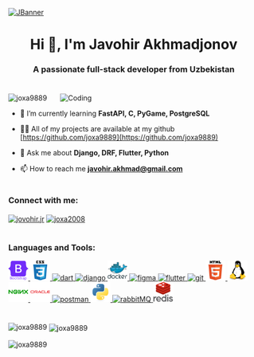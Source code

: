 [![JBanner](https://t3.ftcdn.net/jpg/05/91/97/64/360_F_591976463_KMZyV6obpsrN2bJJJkYW0bzoH2XxLTlA.jpg)](https://github.com/joxa9889)
<h1 align="center">Hi 👋, I'm Javohir Akhmadjonov</h1>
<h3 align="center">A passionate full-stack developer from Uzbekistan</h3>

<h1></h1>

<div>
  <img align="right" alt="Coding" width="400" src="https://i.pinimg.com/564x/95/39/0b/95390bb2eaac3d60bd4eb5f0bcf5c2b9.jpg">

  <p align="left"> <img src="https://komarev.com/ghpvc/?username=joxa9889&label=Profile%20views&color=0e75b6&style=flat" alt="joxa9889" /> </p>
  
  - 🌱 I’m currently learning **FastAPI, C, PyGame, PostgreSQL**
  
  - 👨‍💻 All of my projects are available at my github [https://github.com/joxa9889](https://github.com/joxa9889)
  
  - 💬 Ask me about **Django, DRF, Flutter, Python**
  
  - 📫 How to reach me **javohir.akhmad@gmail.com**
</div>

<h1></h1>

<h3 align="left">Connect with me:</h3>
<p align="left">
<a href="https://instagram.com/jovohir.jr" target="blank"><img align="center" src="https://raw.githubusercontent.com/rahuldkjain/github-profile-readme-generator/master/src/images/icons/Social/instagram.svg" alt="jovohir.jr" height="30" width="40" /></a>
<a href="https://www.leetcode.com/joxa2008" target="blank"><img align="center" src="https://raw.githubusercontent.com/rahuldkjain/github-profile-readme-generator/master/src/images/icons/Social/leet-code.svg" alt="joxa2008" height="30" width="40" /></a>
</p>

<h1></h1>

<h3 align="left">Languages and Tools:</h3>
<p align="left"> <a href="https://getbootstrap.com" target="_blank" rel="noreferrer"> <img src="https://raw.githubusercontent.com/devicons/devicon/master/icons/bootstrap/bootstrap-plain-wordmark.svg" alt="bootstrap" width="40" height="40"/> </a> <a href="https://www.w3schools.com/css/" target="_blank" rel="noreferrer"> <img src="https://raw.githubusercontent.com/devicons/devicon/master/icons/css3/css3-original-wordmark.svg" alt="css3" width="40" height="40"/> </a> <a href="https://dart.dev" target="_blank" rel="noreferrer"> <img src="https://www.vectorlogo.zone/logos/dartlang/dartlang-icon.svg" alt="dart" width="40" height="40"/> </a> <a href="https://www.djangoproject.com/" target="_blank" rel="noreferrer"> <img src="https://cdn.worldvectorlogo.com/logos/django.svg" alt="django" width="40" height="40"/> </a> <a href="https://www.docker.com/" target="_blank" rel="noreferrer"> <img src="https://raw.githubusercontent.com/devicons/devicon/master/icons/docker/docker-original-wordmark.svg" alt="docker" width="40" height="40"/> </a> <a href="https://www.figma.com/" target="_blank" rel="noreferrer"> <img src="https://www.vectorlogo.zone/logos/figma/figma-icon.svg" alt="figma" width="40" height="40"/> </a> <a href="https://flutter.dev" target="_blank" rel="noreferrer"> <img src="https://www.vectorlogo.zone/logos/flutterio/flutterio-icon.svg" alt="flutter" width="40" height="40"/> </a> <a href="https://git-scm.com/" target="_blank" rel="noreferrer"> <img src="https://www.vectorlogo.zone/logos/git-scm/git-scm-icon.svg" alt="git" width="40" height="40"/> </a> <a href="https://www.w3.org/html/" target="_blank" rel="noreferrer"> <img src="https://raw.githubusercontent.com/devicons/devicon/master/icons/html5/html5-original-wordmark.svg" alt="html5" width="40" height="40"/> </a> <a href="https://www.linux.org/" target="_blank" rel="noreferrer"> <img src="https://raw.githubusercontent.com/devicons/devicon/master/icons/linux/linux-original.svg" alt="linux" width="40" height="40"/> </a> <a href="https://www.nginx.com" target="_blank" rel="noreferrer"> <img src="https://raw.githubusercontent.com/devicons/devicon/master/icons/nginx/nginx-original.svg" alt="nginx" width="40" height="40"/> </a> <a href="https://www.oracle.com/" target="_blank" rel="noreferrer"> <img src="https://raw.githubusercontent.com/devicons/devicon/master/icons/oracle/oracle-original.svg" alt="oracle" width="40" height="40"/> </a> <a href="https://postman.com" target="_blank" rel="noreferrer"> <img src="https://www.vectorlogo.zone/logos/getpostman/getpostman-icon.svg" alt="postman" width="40" height="40"/> </a> <a href="https://www.python.org" target="_blank" rel="noreferrer"> <img src="https://raw.githubusercontent.com/devicons/devicon/master/icons/python/python-original.svg" alt="python" width="40" height="40"/> </a> <a href="https://www.rabbitmq.com" target="_blank" rel="noreferrer"> <img src="https://www.vectorlogo.zone/logos/rabbitmq/rabbitmq-icon.svg" alt="rabbitMQ" width="40" height="40"/> </a> <a href="https://redis.io" target="_blank" rel="noreferrer"> <img src="https://raw.githubusercontent.com/devicons/devicon/master/icons/redis/redis-original-wordmark.svg" alt="redis" width="40" height="40"/> </a> </p>

<h1></h1>

<p><img align="left" src="https://github-readme-stats.vercel.app/api/top-langs?username=joxa9889&show_icons=true&locale=en&layout=compact" alt="joxa9889" /></p>

<p>&nbsp;<img align="center" src="https://github-readme-stats.vercel.app/api?username=joxa9889&show_icons=true&locale=en" alt="joxa9889" /></p>

<p><img align="center" src="https://github-readme-streak-stats.herokuapp.com/?user=joxa9889&" alt="joxa9889" /></p>
